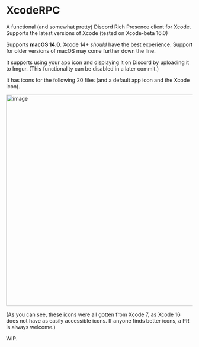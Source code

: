 # XcodeRPC

A functional (and somewhat pretty) Discord Rich Presence client for Xcode. Supports the latest versions of Xcode (tested on Xcode-beta 16.0)

Supports **macOS 14.0**. Xcode 14+ *should* have the best experience.
Support for older versions of macOS may come further down the line.

It supports using your app icon and displaying it on Discord by uploading it to Imgur. (This functionality can be disabled in a later commit.)

It has icons for the following 20 files (and a default app icon and the Xcode icon).

<img width="570" alt="image" src="https://github.com/atomtables/XcodeRPC/assets/76572470/7828f29f-eb8e-4d93-a8a7-21215b72bfb6">

(As you can see, these icons were all gotten from Xcode 7, as Xcode 16 does not have as easily accessible icons. If anyone finds better icons, a PR is always welcome.)

WIP.
